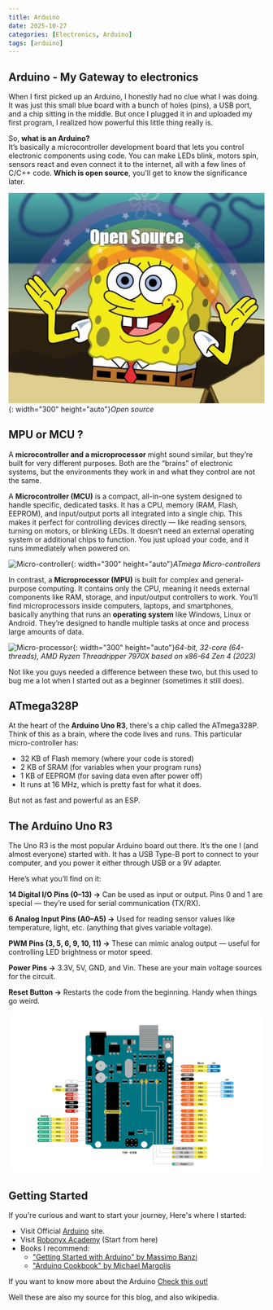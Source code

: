 ```yaml
---
title: Arduino
date: 2025-10-27
categories: [Electronics, Arduino]
tags: [arduino]
---
```


## Arduino - My Gateway to electronics

When I first picked up an Arduino, I honestly had no clue what I was doing. It was just this small blue board with a bunch of holes (pins), a USB port, and a chip sitting in the middle. But once I plugged it in and uploaded my first program, I realized how powerful this little thing really is.

So, **what is an Arduino?** <br>
It’s basically a microcontroller development board that lets you control electronic components using code. You can make LEDs blink, motors spin, sensors react and even connect it to the internet, all with a few lines of C/C++ code. **Which is open source**, you'll get to know the significance later.

![Spongebob-openSourceMeme](/assets/img/Meme/openSource.png){: width="300" height="auto"}_Open source_



## MPU or MCU ?

A **microcontroller and a microprocessor** might sound similar, but they’re built for very different purposes. Both are the “brains” of electronic systems, but the environments they work in and what they control are not the same.

A **Microcontroller (MCU)** is a compact, all-in-one system designed to handle specific, dedicated tasks. It has a CPU, memory (RAM, Flash, EEPROM), and input/output ports all integrated into a single chip. This makes it perfect for controlling devices directly — like reading sensors, turning on motors, or blinking LEDs. It doesn’t need an external operating system or additional chips to function. You just upload your code, and it runs immediately when powered on.

![Micro-controller](https://upload.wikimedia.org/wikipedia/commons/thumb/c/c8/Microcontrollers_Atmega32_Atmega8.jpg/250px-Microcontrollers_Atmega32_Atmega8.jpg){: width="300" height="auto"}_ATmega Micro-controllers_

In contrast, a **Microprocessor (MPU)** is built for complex and general-purpose computing. It contains only the CPU, meaning it needs external components like RAM, storage, and input/output controllers to work. You’ll find microprocessors inside computers, laptops, and smartphones, basically anything that runs an **operating system** like Windows, Linux or Android. They’re designed to handle multiple tasks at once and process large amounts of data.

![Micro-processor](https://upload.wikimedia.org/wikipedia/commons/thumb/b/bd/Scan_des_AMD_Ryzen_Threadripper_7970X_20240407_075.jpg/250px-Scan_des_AMD_Ryzen_Threadripper_7970X_20240407_075.jpg){: width="300" height="auto"}_64-bit, 32-core (64-threads), AMD Ryzen Threadripper 7970X based on x86-64 Zen 4 (2023)_

Not like you guys needed a difference between these two, but this used to bug me a lot when I started out as a beginner (sometimes it still does).


## ATmega328P

At the heart of the **Arduino Uno R3**, there's a chip called the ATmega328P. Think of this as a brain, where the code lives and runs. This particular micro-controller has:
* 32 KB of Flash memory (where your code is stored)
* 2 KB of SRAM (for variables when your program runs)
* 1 KB of EEPROM (for saving data even after power off)
* It runs at 16 MHz, which is pretty fast for what it does.

But not as fast and powerful as an ESP.

## The Arduino Uno R3

The Uno R3 is the most popular Arduino board out there. It’s the one I (and almost everyone) started with. It has a USB Type-B port to connect to your computer, and you power it either through USB or a 9V adapter.

Here’s what you’ll find on it:

**14 Digital I/O Pins (0–13) →** Can be used as input or output. Pins 0 and 1 are special — they’re used for serial communication (TX/RX).

**6 Analog Input Pins (A0–A5) →** Used for reading sensor values like temperature, light, etc. (anything that gives variable voltage).

**PWM Pins (3, 5, 6, 9, 10, 11) →** These can mimic analog output — useful for controlling LED brightness or motor speed.

**Power Pins →** 3.3V, 5V, GND, and Vin. These are your main voltage sources for the circuit.

**Reset Button →** Restarts the code from the beginning. Handy when things go weird.

![pinDescription](/assets/img/Arduino/pinDescription.png)

## Getting Started

If you're curious and want to start your journey, Here's where I started:

* Visit Official <a href="https://www.arduino.cc" target="_blank">Arduino</a> site.
* Visit <a href="https://www.skool.com/robonyx/about" target="_blank">Robonyx Academy</a> (Start from here)
* Books I recommend:
  * <a href="https://www.sarcnet.org/files/Getting%20Started%20With%20Arduino.pdf" target="_blank">"Getting Started with Arduino" by Massimo Banzi</a>
  * <a href="https://juniorfall.wordpress.com/wp-content/uploads/2011/11/arduino-cookbook.pdf" target="_blank">"Arduino Cookbook" by Michael Margolis</a>

If you want to know more about the Arduino <a href="https://docs.arduino.cc/resources/datasheets/A000066-datasheet.pdf" target="_blank">Check this out!</a>

Well these are also my source for this blog, and also wikipedia.
